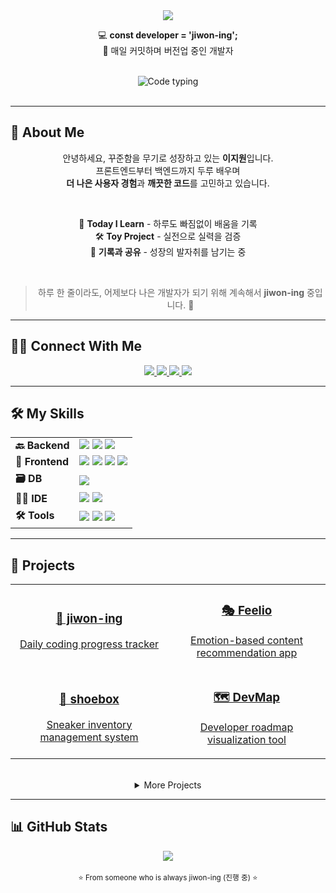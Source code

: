 <div align="center">
  <img src="https://capsule-render.vercel.app/api?type=waving&color=0:b7d6f0,100:d3dce8&height=180&text=Jiwon-ing👋%20&animation=scaleIn&fontColor=5c5c60&fontSize=60" />
</div>

<div align="center">

💻 <strong>const developer = 'jiwon-ing';</strong>  
🚀 매일 커밋하며 버전업 중인 개발자

</div>

<br/>

<div align="center">
  <img src="https://readme-typing-svg.demolab.com?font=Fira+Code&duration=2000&pause=500&center=true&vCenter=true&width=435&lines=learn()+build()+share();repeat+until+(me+%3E+yesterday);" alt="Code typing" />
</div>

<br/>

---

## 🌱 About Me

<div align="center">

안녕하세요, 꾸준함을 무기로 성장하고 있는 <strong>이지원</strong>입니다.  
프론트엔드부터 백엔드까지 두루 배우며  
<strong>더 나은 사용자 경험</strong>과 <strong>깨끗한 코드</strong>를 고민하고 있습니다.

<br/>

🧠 <b>Today I Learn</b> - 하루도 빠짐없이 배움을 기록  
🛠️ <b>Toy Project</b> - 실전으로 실력을 검증  
💬 <b>기록과 공유</b> - 성장의 발자취를 남기는 중

<br/>

<blockquote>
하루 한 줄이라도, 어제보다 나은 개발자가 되기 위해  
계속해서 <strong>jiwon-ing</strong> 중입니다. 🔄
</blockquote>

</div>

---


## 🧑‍💻 Connect With Me

<div align="center">
  <a href="https://velog.io/@jern/posts">
    <img src="https://img.shields.io/badge/Velog-20C997?style=for-the-badge&logo=Velog&logoColor=white"/>
  </a>
  <a href="mailto:2jern2@gmail.com">
    <img src="https://img.shields.io/badge/Gmail-EA4335?style=for-the-badge&logo=Gmail&logoColor=white"/>
  </a>
  <a href="https://www.notion.so/">
    <img src="https://img.shields.io/badge/Notion-000000?style=for-the-badge&logo=Notion&logoColor=white"/>
  </a>
  <a href="https://www.youtube.com/@jiwon-ing">
    <img src="https://img.shields.io/badge/YouTube-FF0000?style=for-the-badge&logo=YouTube&logoColor=white"/>
  </a>
</div>


---

## 🛠️ My Skills

<div align="center">

<table>
  <tr>
    <td><strong>🔙 Backend</strong></td>
    <td>
      <img src="https://img.shields.io/badge/Java-007396?style=flat-square&logo=Java&logoColor=white"/>
      <img src="https://img.shields.io/badge/Spring-6DB33F?style=flat-square&logo=Spring&logoColor=white"/>
      <img src="https://img.shields.io/badge/JSP-007396?style=flat-square&logo=java&logoColor=white"/>
    </td>
  </tr>
  <tr>
    <td><strong>🎨 Frontend</strong></td>
    <td>
      <img src="https://img.shields.io/badge/HTML5-E34F26?style=flat-square&logo=HTML5&logoColor=white"/>
      <img src="https://img.shields.io/badge/CSS3-1572B6?style=flat-square&logo=CSS3&logoColor=white"/>
      <img src="https://img.shields.io/badge/jQuery-0769AD?style=flat-square&logo=jQuery&logoColor=white"/>
      <img src="https://img.shields.io/badge/Javascript-F7DF1E?style=flat-square&logo=Javascript&logoColor=black"/>
    </td>
  </tr>
  <tr>
    <td><strong>🗃️ DB</strong></td>
    <td>
      <img src="https://img.shields.io/badge/Oracle-F80000?style=flat-square&logo=Oracle&logoColor=white"/>
    </td>
  </tr>
  <tr>
    <td><strong>🧑‍💻 IDE</strong></td>
    <td>
      <img src="https://img.shields.io/badge/Eclipse-2C2255?style=flat-square&logo=Eclipse+IDE&logoColor=white"/>
      <img src="https://img.shields.io/badge/IntelliJ-000000?style=flat-square&logo=IntelliJ+IDEA&logoColor=white"/>
    </td>
  </tr>
  <tr>
    <td><strong>🛠 Tools</strong></td>
    <td>
      <img src="https://img.shields.io/badge/Git-F05032?style=flat-square&logo=Git&logoColor=white"/>
      <img src="https://img.shields.io/badge/GitHub-181717?style=flat-square&logo=GitHub&logoColor=white"/>
      <img src="https://img.shields.io/badge/Notion-000000?style=flat-square&logo=Notion&logoColor=white"/>
    </td>
  </tr>
</table>

</div>

---

## 📁 Projects

<div align="center">

<table>
  <tr>
    <td align="center" width="45%">
      <a href="https://github.com/jern2/jiwon-ing">
        <h3>🚀 jiwon-ing</h3>
        <p>Daily coding progress tracker</p>
      </a>
    </td>
    <td align="center" width="45%">
      <a href="https://github.com/jern2/Feelio">
        <h3>🎭 Feelio</h3>
        <p>Emotion-based content recommendation app</p>
      </a>
    </td>
  </tr>
  <tr>
    <td align="center" width="45%">
      <a href="https://github.com/jern2/shoebox">
        <h3>👟 shoebox</h3>
        <p>Sneaker inventory management system</p>
      </a>
    </td>
    <td align="center" width="45%">
      <a href="https://github.com/jern2/DevMap">
        <h3>🗺️ DevMap</h3>
        <p>Developer roadmap visualization tool</p>
      </a>
    </td>
  </tr>
</table>

<br/>

<details>
  <summary>More Projects</summary>

- [📘 StudyLog_SpringBoot](https://github.com/jern2/StudyLog_SpringBoot) - Spring Boot learning journey  
- [🌿 spring-study](https://github.com/jern2/spring-study) - Spring framework deep dive  
- [📘 StudyLog_Spring](https://github.com/jern2/StudyLog_Spring) - Spring core concepts  
- [📚 Study_log](https://github.com/jern2/Study_log) - General programming studies  
- [✍ velog](https://github.com/jern2/velog) - Technical blog content  

</details>

</div>

---

## 📊 GitHub Stats

<div align="center">
  <img src="https://github-readme-stats.vercel.app/api?username=jern2&bg_color=60,d2e9f4,e7eaee&title_color=112640&text_color=112640&show_icons=true&icon_color=112640" />
</div>

<br/>

<div align="center">
  <sub>⭐ From someone who is always jiwon-ing (진행 중) ⭐</sub>
</div>
